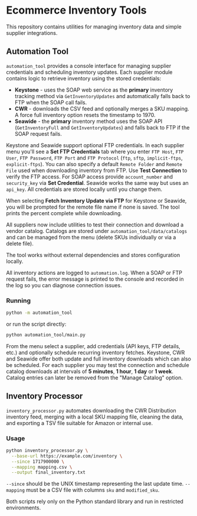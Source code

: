 # Ecommerce Inventory Tools

This repository contains utilities for managing inventory data and simple supplier integrations.

## Automation Tool

`automation_tool` provides a console interface for managing supplier credentials and scheduling inventory updates.  Each supplier module contains logic to retrieve inventory using the stored credentials:

* **Keystone** - uses the SOAP web service as the **primary** inventory tracking method via `GetInventoryUpdates` and automatically falls back to FTP when the SOAP call fails.
* **CWR** - downloads the CSV feed and optionally merges a SKU mapping. A force full inventory option resets the timestamp to 1970.
* **Seawide** - the **primary** inventory method uses the SOAP API (`GetInventoryFull` and `GetInventoryUpdates`) and falls back to FTP if the SOAP request fails.

Keystone and Seawide support optional FTP credentials. In each supplier menu
you'll see a **Set FTP Credentials** tab where you enter `FTP Host`, `FTP User`,
`FTP Password`, `FTP Port` and `FTP Protocol` (`ftp`, `sftp`, `implicit-ftps`,
`explicit-ftps`). You can also specify a default `Remote Folder` and `Remote File`
used when downloading inventory from FTP. Use **Test Connection** to verify the
FTP access. For SOAP access provide `account_number` and `security_key` via **Set Credential**. Seawide works the
same way but uses an `api_key`.
All credentials are stored locally until you change them.

When selecting **Fetch Inventory Update via FTP** for Keystone or Seawide, you
will be prompted for the remote file name if none is saved. The tool prints the
percent complete while downloading.

All suppliers now include utilities to test their connection and download a
vendor catalog. Catalogs are stored under `automation_tool/data/catalogs` and can
be managed from the menu (delete SKUs individually or via a delete file).

The tool works without external dependencies and stores configuration locally.

All inventory actions are logged to `automation.log`. When a SOAP or FTP request
fails, the error message is printed to the console and recorded in the log so
you can diagnose connection issues.

### Running

```bash
python -m automation_tool
``` 
or run the script directly:
```bash
python automation_tool/main.py
```

From the menu select a supplier, add credentials (API keys, FTP details, etc.) and optionally schedule recurring inventory fetches.  Keystone, CWR and Seawide offer both update and full inventory downloads which can also be scheduled.
For each supplier you may test the connection and schedule catalog downloads at intervals of **5 minutes**, **1 hour**, **1 day** or **1 week**. Catalog entries can later be removed from the "Manage Catalog" option.

## Inventory Processor

`inventory_processor.py` automates downloading the CWR Distribution inventory feed, merging with a local SKU mapping file, cleaning the data, and exporting a TSV file suitable for Amazon or internal use.

### Usage

```bash
python inventory_processor.py \
  --base-url https://example.com/inventory \
  --since 1717900000 \
  --mapping mapping.csv \
  --output final_inventory.txt
```

`--since` should be the UNIX timestamp representing the last update time. `--mapping` must be a CSV file with columns `sku` and `modified_sku`.

Both scripts rely only on the Python standard library and run in restricted environments.
